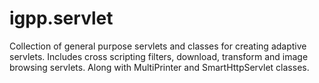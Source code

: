 igpp.servlet
======

Collection of general purpose servlets and classes for creating adaptive servlets.
Includes cross scripting filters, download, transform and image browsing servlets.
Along with MultiPrinter and SmartHttpServlet classes.

